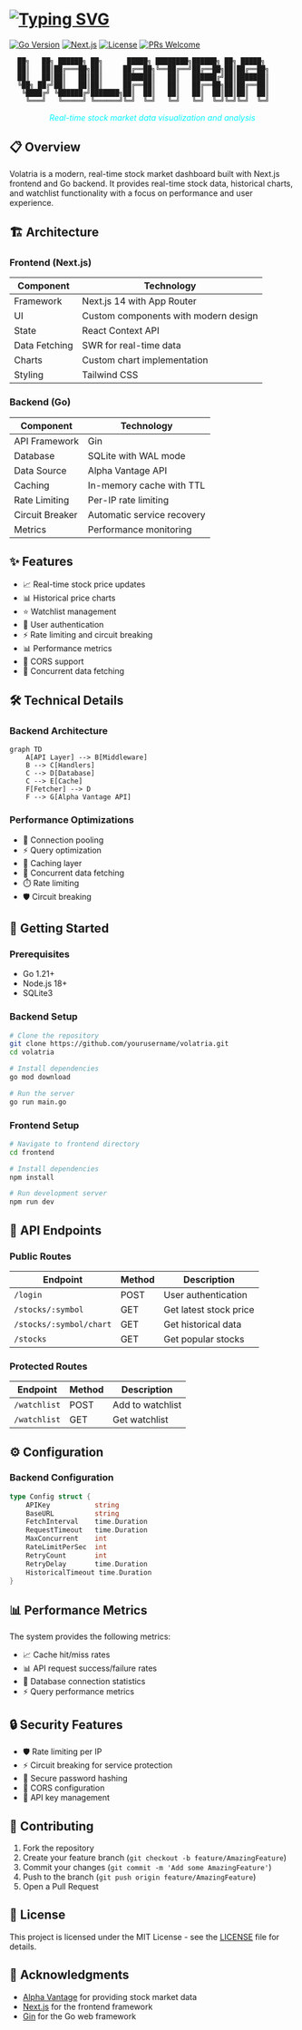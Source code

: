 # <div align="center">
  <h1>
    <a href="https://git.io/typing-svg">
      <img src="https://readme-typing-svg.demolab.com?font=Fira+Code&weight=600&size=30&duration=3000&pause=1000&color=F81CA8&center=true&vCenter=true&width=800&height=100&lines=Volatria+-+Real-time+Stock+Market+Dashboard" alt="Typing SVG" />
    </a>
  </h1>
</div>

[![Go Version](https://img.shields.io/badge/Go-1.21+-F81CA8?style=for-the-badge&logo=go)](https://golang.org)
[![Next.js](https://img.shields.io/badge/Next.js-14-00F5FF?style=for-the-badge&logo=next.js)](https://nextjs.org)
[![License](https://img.shields.io/badge/License-MIT-FF00FF.svg?style=for-the-badge)](https://opensource.org/licenses/MIT)
[![PRs Welcome](https://img.shields.io/badge/PRs-welcome-00FF00.svg?style=for-the-badge)](http://makeapullrequest.com)

```
  ██╗   ██╗ ██████╗ ██╗      █████╗ ████████╗██████╗ ██╗ █████╗ 
  ██║   ██║██╔═══██╗██║     ██╔══██╗╚══██╔══╝██╔══██╗██║██╔══██╗
  ██║   ██║██║   ██║██║     ███████║   ██║   ██████╔╝██║███████║
  ╚██╗ ██╔╝██║   ██║██║     ██╔══██║   ██║   ██╔══██╗██║██╔══██║
   ╚████╔╝ ╚██████╔╝███████╗██║  ██║   ██║   ██║  ██║██║██║  ██║
    ╚═══╝   ╚═════╝ ╚══════╝╚═╝  ╚═╝   ╚═╝   ╚═╝  ╚═╝╚═╝╚═╝  ╚═╝
```

<div align="center">
  <p><em style="color: #00F5FF;">Real-time stock market data visualization and analysis</em></p>
</div>

## 📋 Overview

Volatria is a modern, real-time stock market dashboard built with Next.js frontend and Go backend. It provides real-time stock data, historical charts, and watchlist functionality with a focus on performance and user experience.

## 🏗️ Architecture

### Frontend (Next.js)
| Component | Technology |
|-----------|------------|
| Framework | Next.js 14 with App Router |
| UI | Custom components with modern design |
| State | React Context API |
| Data Fetching | SWR for real-time data |
| Charts | Custom chart implementation |
| Styling | Tailwind CSS |

### Backend (Go)
| Component | Technology |
|-----------|------------|
| API Framework | Gin |
| Database | SQLite with WAL mode |
| Data Source | Alpha Vantage API |
| Caching | In-memory cache with TTL |
| Rate Limiting | Per-IP rate limiting |
| Circuit Breaker | Automatic service recovery |
| Metrics | Performance monitoring |

## ✨ Features

- 📈 Real-time stock price updates
- 📊 Historical price charts
- ⭐ Watchlist management
- 🔐 User authentication
- ⚡ Rate limiting and circuit breaking
- 📊 Performance metrics
- 🔄 CORS support
- 🔄 Concurrent data fetching

## 🛠️ Technical Details

### Backend Architecture
```mermaid
graph TD
    A[API Layer] --> B[Middleware]
    B --> C[Handlers]
    C --> D[Database]
    C --> E[Cache]
    F[Fetcher] --> D
    F --> G[Alpha Vantage API]
```

### Performance Optimizations
- 🔄 Connection pooling
- ⚡ Query optimization
- 💾 Caching layer
- 🔄 Concurrent data fetching
- ⏱️ Rate limiting
- 🛡️ Circuit breaking

## 🚀 Getting Started

### Prerequisites
- Go 1.21+
- Node.js 18+
- SQLite3

### Backend Setup
```bash
# Clone the repository
git clone https://github.com/yourusername/volatria.git
cd volatria

# Install dependencies
go mod download

# Run the server
go run main.go
```

### Frontend Setup
```bash
# Navigate to frontend directory
cd frontend

# Install dependencies
npm install

# Run development server
npm run dev
```

## 🔌 API Endpoints

### Public Routes
| Endpoint | Method | Description |
|----------|--------|-------------|
| `/login` | POST | User authentication |
| `/stocks/:symbol` | GET | Get latest stock price |
| `/stocks/:symbol/chart` | GET | Get historical data |
| `/stocks` | GET | Get popular stocks |

### Protected Routes
| Endpoint | Method | Description |
|----------|--------|-------------|
| `/watchlist` | POST | Add to watchlist |
| `/watchlist` | GET | Get watchlist |

## ⚙️ Configuration

### Backend Configuration
```go
type Config struct {
    APIKey           string
    BaseURL          string
    FetchInterval    time.Duration
    RequestTimeout   time.Duration
    MaxConcurrent    int
    RateLimitPerSec  int
    RetryCount       int
    RetryDelay       time.Duration
    HistoricalTimeout time.Duration
}
```

## 📊 Performance Metrics

The system provides the following metrics:
- 📈 Cache hit/miss rates
- 📊 API request success/failure rates
- 🔄 Database connection statistics
- ⚡ Query performance metrics

## 🔒 Security Features

- 🛡️ Rate limiting per IP
- ⚡ Circuit breaking for service protection
- 🔐 Secure password hashing
- 🔄 CORS configuration
- 🔑 API key management

## 🤝 Contributing

1. Fork the repository
2. Create your feature branch (`git checkout -b feature/AmazingFeature`)
3. Commit your changes (`git commit -m 'Add some AmazingFeature'`)
4. Push to the branch (`git push origin feature/AmazingFeature`)
5. Open a Pull Request

## 📄 License

This project is licensed under the MIT License - see the [LICENSE](LICENSE) file for details.

## 🙏 Acknowledgments

- [Alpha Vantage](https://www.alphavantage.co/) for providing stock market data
- [Next.js](https://nextjs.org/) for the frontend framework
- [Gin](https://gin-gonic.com/) for the Go web framework
